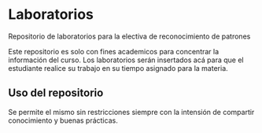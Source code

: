 # Laboratorios
 Repositorio de laboratorios para la electiva de reconocimiento de patrones

 Este repositorio es solo con fines academicos para concentrar la información del curso.
 Los laboratorios serán insertados acá para que el estudiante realice su trabajo en su tiempo asignado para la materia.



 ## Uso del repositorio
 Se permite el mismo sin restricciones siempre con la intensión de compartir conocimiento y buenas prácticas.
 
